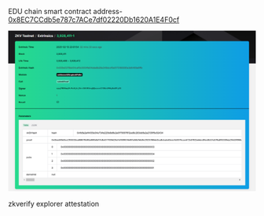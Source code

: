 EDU chain smart contract address- [0x8EC7CCdb5e787c7ACe7df02220Db1620A1E4F0cf](https://edu-chain-testnet.blockscout.com/address/0x8EC7CCdb5e787c7ACe7df02220Db1620A1E4F0cf?tab=contract)


![zkverify_explorer_attestation](./zkverify_explorer_attestation.png)

zkverify explorer attestation
